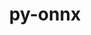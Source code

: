 ---
title: "py-onnx"
layout: cache
categories: [package, develop]
meta: {"compilers": ["apple-clang@=16.0.0", "gcc@=13.2.0"], "num_specs": 20, "num_specs_by_stack": {"ml-darwin-aarch64-mps": 5, "ml-linux-aarch64-cpu": 6, "ml-linux-aarch64-cuda": 6, "ml-linux-x86_64-cpu": 6, "ml-linux-x86_64-cuda": 6, "ml-linux-x86_64-rocm": 6, "root": 20}, "oss": ["sequoia", "ubuntu24.04"], "platforms": ["darwin", "linux"], "stacks": ["ml-darwin-aarch64-mps", "ml-linux-aarch64-cpu", "ml-linux-aarch64-cuda", "ml-linux-x86_64-cpu", "ml-linux-x86_64-cuda", "ml-linux-x86_64-rocm", "root"], "targets": ["aarch64", "x86_64_v3"], "versions": ["1.16.2"]}
spec_details: [{"compiler": "gcc@=13.2.0", "hash": "3xywnzejt6n5omaf4d33baafalja4ux7", "os": "ubuntu24.04", "platform": "linux", "size": "-", "stacks": ["ml-linux-aarch64-cpu", "ml-linux-aarch64-cuda", "root"], "target": "aarch64", "variants": ["build_system=python_pip"], "versions": ["1.16.2"]}, {"compiler": "apple-clang@=16.0.0", "hash": "5z3mvxqifahzmk2pab6csccpfivawzey", "os": "sequoia", "platform": "darwin", "size": "-", "stacks": ["ml-darwin-aarch64-mps", "root"], "target": "aarch64", "variants": ["build_system=python_pip"], "versions": ["1.16.2"]}, {"compiler": "gcc@=13.2.0", "hash": "6uqv6pfbnoq6j2ej47qh5ukboy42ia6g", "os": "ubuntu24.04", "platform": "linux", "size": "-", "stacks": ["root"], "target": "aarch64", "variants": ["build_system=python_pip"], "versions": ["1.16.2"]}, {"compiler": "gcc@=13.2.0", "hash": "am6xyg6bqpusgpn6kcvut2izjjr2ho6y", "os": "ubuntu24.04", "platform": "linux", "size": "-", "stacks": ["ml-linux-aarch64-cpu", "ml-linux-aarch64-cuda", "root"], "target": "aarch64", "variants": ["build_system=python_pip"], "versions": ["1.16.2"]}, {"compiler": "apple-clang@=16.0.0", "hash": "d6nctemjjy25y5yqbqedyohbojzwye4o", "os": "sequoia", "platform": "darwin", "size": "-", "stacks": ["ml-darwin-aarch64-mps", "root"], "target": "aarch64", "variants": ["build_system=python_pip"], "versions": ["1.16.2"]}, {"compiler": "apple-clang@=16.0.0", "hash": "e2vfeposjuamcl46zjblbnjrtjj6cyir", "os": "sequoia", "platform": "darwin", "size": "-", "stacks": ["ml-darwin-aarch64-mps", "root"], "target": "aarch64", "variants": ["build_system=python_pip"], "versions": ["1.16.2"]}, {"compiler": "gcc@=13.2.0", "hash": "flfs5rlfxhreh4vxoia2g4kvpp2tcltb", "os": "ubuntu24.04", "platform": "linux", "size": "-", "stacks": ["ml-linux-aarch64-cpu", "ml-linux-aarch64-cuda", "root"], "target": "aarch64", "variants": ["build_system=python_pip"], "versions": ["1.16.2"]}, {"compiler": "gcc@=13.2.0", "hash": "hcf5izttcsskbt3ppap2fb6kql5rvnz3", "os": "ubuntu24.04", "platform": "linux", "size": "-", "stacks": ["ml-linux-x86_64-cpu", "ml-linux-x86_64-cuda", "ml-linux-x86_64-rocm", "root"], "target": "x86_64_v3", "variants": ["build_system=python_pip"], "versions": ["1.16.2"]}, {"compiler": "gcc@=13.2.0", "hash": "hhyrwy3bs426m5qn4eexksubqys5tkss", "os": "ubuntu24.04", "platform": "linux", "size": "-", "stacks": ["ml-linux-aarch64-cpu", "ml-linux-aarch64-cuda", "root"], "target": "aarch64", "variants": ["build_system=python_pip"], "versions": ["1.16.2"]}, {"compiler": "apple-clang@=16.0.0", "hash": "kjodiv5hoq5wyi2he7ysjpsgckx5oiqn", "os": "sequoia", "platform": "darwin", "size": "-", "stacks": ["root"], "target": "aarch64", "variants": ["build_system=python_pip"], "versions": ["1.16.2"]}, {"compiler": "apple-clang@=16.0.0", "hash": "kzlxaq2t4bpp6dmb7dag5zz3nlqv73lv", "os": "sequoia", "platform": "darwin", "size": "-", "stacks": ["ml-darwin-aarch64-mps", "root"], "target": "aarch64", "variants": ["build_system=python_pip"], "versions": ["1.16.2"]}, {"compiler": "gcc@=13.2.0", "hash": "lakj4nwkhnxeczp6jzybyd5rgwlimm3f", "os": "ubuntu24.04", "platform": "linux", "size": "-", "stacks": ["ml-linux-x86_64-cpu", "ml-linux-x86_64-cuda", "ml-linux-x86_64-rocm", "root"], "target": "x86_64_v3", "variants": ["build_system=python_pip"], "versions": ["1.16.2"]}, {"compiler": "gcc@=13.2.0", "hash": "luiaobwut3isc265q3e5lc74ilt2ekmk", "os": "ubuntu24.04", "platform": "linux", "size": "-", "stacks": ["ml-linux-x86_64-cpu", "ml-linux-x86_64-cuda", "ml-linux-x86_64-rocm", "root"], "target": "x86_64_v3", "variants": ["build_system=python_pip"], "versions": ["1.16.2"]}, {"compiler": "apple-clang@=16.0.0", "hash": "pqyp7wps2rl6t2djxbeb6djq54zwa7rn", "os": "sequoia", "platform": "darwin", "size": "-", "stacks": ["ml-darwin-aarch64-mps", "root"], "target": "aarch64", "variants": ["build_system=python_pip"], "versions": ["1.16.2"]}, {"compiler": "gcc@=13.2.0", "hash": "vo6rqk3wqdaws7chwpcx2bqadef3p4am", "os": "ubuntu24.04", "platform": "linux", "size": "-", "stacks": ["ml-linux-x86_64-cpu", "ml-linux-x86_64-cuda", "ml-linux-x86_64-rocm", "root"], "target": "x86_64_v3", "variants": ["build_system=python_pip"], "versions": ["1.16.2"]}, {"compiler": "gcc@=13.2.0", "hash": "xdqhvfriwlkpyxxbwbgt42yyspml5tus", "os": "ubuntu24.04", "platform": "linux", "size": "-", "stacks": ["ml-linux-x86_64-cpu", "ml-linux-x86_64-cuda", "ml-linux-x86_64-rocm", "root"], "target": "x86_64_v3", "variants": ["build_system=python_pip"], "versions": ["1.16.2"]}, {"compiler": "gcc@=13.2.0", "hash": "xkcw43c2g3ickfdpqcg4vfem4glmpvqr", "os": "ubuntu24.04", "platform": "linux", "size": "-", "stacks": ["ml-linux-x86_64-cpu", "ml-linux-x86_64-cuda", "ml-linux-x86_64-rocm", "root"], "target": "x86_64_v3", "variants": ["build_system=python_pip"], "versions": ["1.16.2"]}, {"compiler": "gcc@=13.2.0", "hash": "xpwp7dxzjgvwz5zw74isttvvubleabda", "os": "ubuntu24.04", "platform": "linux", "size": "-", "stacks": ["root"], "target": "x86_64_v3", "variants": ["build_system=python_pip"], "versions": ["1.16.2"]}, {"compiler": "gcc@=13.2.0", "hash": "ybppzveohpuptacfbg4rwmnukoup5sab", "os": "ubuntu24.04", "platform": "linux", "size": "-", "stacks": ["ml-linux-aarch64-cpu", "ml-linux-aarch64-cuda", "root"], "target": "aarch64", "variants": ["build_system=python_pip"], "versions": ["1.16.2"]}, {"compiler": "gcc@=13.2.0", "hash": "yv66g3ejz46dx3waiba73pp44tsvvh25", "os": "ubuntu24.04", "platform": "linux", "size": "-", "stacks": ["ml-linux-aarch64-cpu", "ml-linux-aarch64-cuda", "root"], "target": "aarch64", "variants": ["build_system=python_pip"], "versions": ["1.16.2"]}]
---